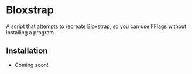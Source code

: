 # Bloxstrap
A script that attempts to recreate Bloxstrap, so you can use FFlags without installing a program.

## Installation
- Coming soon!
